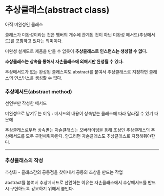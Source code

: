 # 추상클래스(abstract class)

아직 미완성인 클래스 

클래스가 미완성이라는 것은 멤버의 개수에 관계된 것이 아닌 미완성 메서드(추상메서드)를 포함하고 있다는 의미이다. 

미완성 설계도로 제품을 만들 수 없듯이 **추상클래스로 인스턴스는 생성할 수 없다.** 

**추상클래스는 상속을 통해서 자손클래스에 의해서만 완성될 수 있다.** 

추상메서드가 없는 완성된 클래스여도 abstract를 붙여서 추상클래스로 지정하면 클래스의 인스턴스를 생성할 수 없다. 

### 추상메서드(abstract method)

선언부만 작성한 메서드 

미완성으로 남겨두는 이유 : 메서드의 내용이 상속받는 클래스에 따라 달라질 수 있기 때문에 

추상클래스로부터 상속받는 자손클래스는 오버라이딩을 통해 조상인 추상클래스의 추상메서드를 모두 구현해줘야한다. 안그러면 자손클래스도 추상클래스로 지정해줘야한다. 

---

### 추상클래스의 작성

추상화 - 클래스간의 공통점을 찾아내서 공통의 조상을 만드는 작업

abstract를 붙여서 추상메서드로 선언하는 이유는 자손클래스에서 추상메서드를 반드시 구현하도록 강요하기 위해서 붙인다.